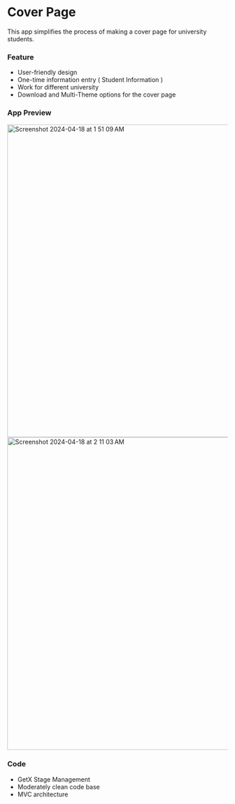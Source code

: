 # Cover Page

This app simplifies the process of making a cover page for university students.

### Feature

- User-friendly design
- One-time information entry ( Student Information )
- Work for different university
- Download and Multi-Theme options for the cover page

### App Preview

<img width="715" alt="Screenshot 2024-04-18 at 1 51 09 AM" src="https://github.com/hafizflow/cover_page/assets/143031834/84cf7bf5-0768-4788-9952-cb6c0bc9d0d2">
<img width="715" alt="Screenshot 2024-04-18 at 2 11 03 AM" src="https://github.com/hafizflow/cover_page/assets/143031834/378c6754-edd1-4506-94ba-b0caa6b2fd83">


### Code

- GetX Stage Management
- Moderately clean code base
- MVC architecture
